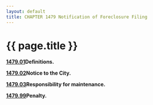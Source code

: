 ```yaml
---
layout: default 
title: CHAPTER 1479 Notification of Foreclosure Filing
---
```


{{ page.title }}
================

[**1479.01**](59ed0403.html)**Definitions.**

[**1479.02**](59f311ff.html)**Notice to the City.**

[**1479.03**](59f7a957.html)**Responsibility for maintenance.**

[**1479.99**](59ff2c19.html)**Penalty.**
